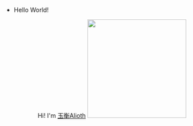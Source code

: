 
+ Hello World!
<p align="center"> Hi! I'm <a href="https://github.com/akex4963">玉衡Alioth</a></h3>

 <img height="230" src="https://github-readme-streak-stats.herokuapp.com/?user=akex4396&theme=radical"/>


